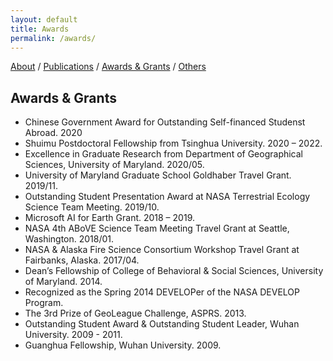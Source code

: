 ```yaml
---
layout: default
title: Awards
permalink: /awards/
---
```

[About](/index/) / [Publications](/papers/) /  [Awards & Grants](/awards/) /  [Others](/others/)

## Awards & Grants
- Chinese Government Award for Outstanding Self-financed Studenst Abroad. 2020
- Shuimu Postdoctoral Fellowship from Tsinghua University. 2020 – 2022.   
- Excellence in Graduate Research from Department of Geographical Sciences, University of Maryland. 2020/05.  
- University of Maryland Graduate School Goldhaber Travel Grant. 2019/11. 
- Outstanding Student Presentation Award at NASA Terrestrial Ecology Science Team Meeting. 2019/10.   
- Microsoft AI for Earth Grant. 2018 – 2019.  
- NASA 4th ABoVE Science Team Meeting Travel Grant at Seattle, Washington. 2018/01.   
- NASA & Alaska Fire Science Consortium Workshop Travel Grant at Fairbanks, Alaska. 2017/04.  
- Dean’s Fellowship of College of Behavioral & Social Sciences, University of Maryland. 2014.     
- Recognized as the Spring 2014 DEVELOPer of the NASA DEVELOP Program.    
- The 3rd Prize of GeoLeague Challenge, ASPRS. 2013.  
- Outstanding Student Award & Outstanding Student Leader, Wuhan University. 2009 - 2011.  
- Guanghua Fellowship, Wuhan University. 2009.        
